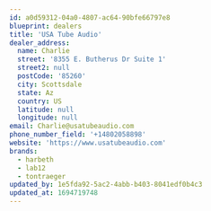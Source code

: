 ```yaml
---
id: a0d59312-04a0-4807-ac64-90bfe66797e8
blueprint: dealers
title: 'USA Tube Audio'
dealer_address:
  name: Charlie
  street: '8355 E. Butherus Dr Suite 1'
  street2: null
  postCode: '85260'
  city: Scottsdale
  state: Az
  country: US
  latitude: null
  longitude: null
email: Charlie@usatubeaudio.com
phone_number_field: '+14802058898'
website: 'https://www.usatubeaudio.com'
brands:
  - harbeth
  - lab12
  - tontraeger
updated_by: 1e5fda92-5ac2-4abb-b403-8041edf0b4c3
updated_at: 1694719748
---
```


